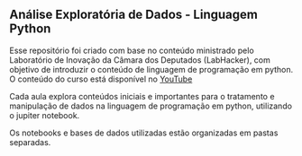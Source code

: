 ## Análise Exploratória de Dados - Linguagem Python
Esse repositório foi criado com base no conteúdo ministrado pelo Laboratório de Inovação da Câmara dos Deputados (LabHacker), com objetivo de introduzir o conteúdo de linguagem de programação em python. O conteúdo do curso está disponível no [YouTube](https://www.youtube.com/watch?v=W_Bz7M91R1Q&list=PLqiFjCF_dtcymXtdjwAP4s7tRoW4CYwnH)

Cada aula explora conteúdos iniciais e importantes para o tratamento e manipulação de dados na linguagem de programação em python, utilizando o jupiter notebook.

Os notebooks e bases de dados utilizadas estão organizadas em pastas separadas.
